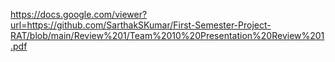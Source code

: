 https://docs.google.com/viewer?url=https://github.com/SarthakSKumar/First-Semester-Project-RAT/blob/main/Review%201/Team%2010%20Presentation%20Review%201.pdf

